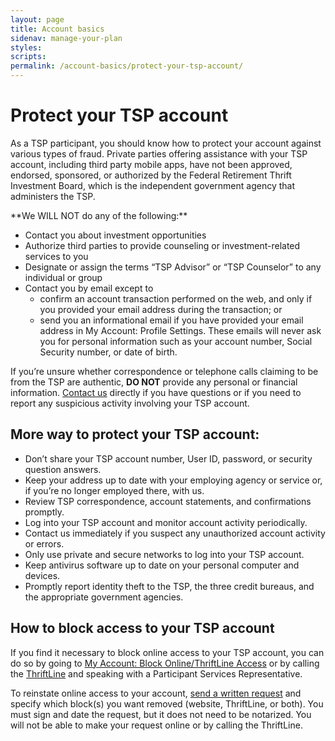 ```yaml
---
layout: page
title: Account basics
sidenav: manage-your-plan
styles:
scripts:
permalink: /account-basics/protect-your-tsp-account/
---
```


# Protect your TSP account

As a TSP participant, you should know how to protect your account against various types of fraud. Private parties offering assistance with your TSP account, including third party mobile apps, have not been approved, endorsed, sponsored, or authorized by the Federal Retirement Thrift Investment Board, which is the independent government agency that administers the TSP.

<div class="usa-alert usa-alert-error">
<div class="usa-alert-body" markdown="1">
**We WILL NOT do any of the following:**

- Contact you about investment opportunities
- Authorize third parties to provide counseling or investment-related services to you
- Designate or assign the terms “TSP Advisor” or “TSP Counselor” to any individual or group
- Contact you by email except to
  - confirm an account transaction performed on the web, and only if you provided your email address during the transaction; or
  - send you an informational email if you have provided your email address in My Account: Profile Settings. These emails will never ask you for personal information such as your account number, Social Security number, or date of birth.
</div>  
</div>

If you’re unsure whether correspondence or telephone calls claiming to be from the TSP are authentic, **DO NOT** provide any personal or financial information. [Contact us](/contact/) directly if you have questions or if you need to report any suspicious activity involving your TSP account.

## More way to protect your TSP account:

- Don’t share your TSP account number, User ID, password, or security question answers.
- Keep your address up to date with your employing agency or service or, if you’re no longer employed there, with us.
- Review TSP correspondence, account statements, and confirmations promptly.
- Log into your TSP account and monitor account activity periodically.
- Contact us immediately if you suspect any unauthorized account activity or errors.
- Only use private and secure networks to log into your TSP account.
- Keep antivirus software up to date on your personal computer and devices.
- Promptly report identity theft to the TSP, the three credit bureaus, and the appropriate government agencies.

## How to block access to your TSP account

If you find it necessary to block online access to your TSP account, you can do so by going to [My Account: Block Online/ThriftLine Access](#) or by calling the [ThriftLine](#) and speaking with a Participant Services Representative.

To reinstate online access to your account, [send a written request](#) and specify which block(s) you want removed (website, ThriftLine, or both). You must sign and date the request, but it does not need to be notarized. You will not be able to make your request online or by calling the ThriftLine.
